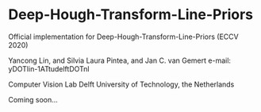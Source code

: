 # Deep-Hough-Transform-Line-Priors
Official implementation for Deep-Hough-Transform-Line-Priors (ECCV 2020)

Yancong Lin, and Silvia Laura Pintea, and Jan C. van Gemert
e-mail: yDOTlin-1ATtudelftDOTnl

Computer Vision Lab
Delft University of Technology, the Netherlands

Coming soon...
